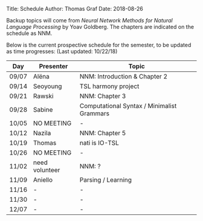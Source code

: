 ﻿Title: Schedule
Author: Thomas Graf
Date: 2018-08-26

Backup topics will come from *Neural Network Methods for Natural Language Processing* by Yoav Goldberg. 
The chapters are indicated on the schedule as NNM.

Below is the current prospective schedule for the semester, to be updated as time progresses:
(Last updated: 10/22/18)


| Day   | Presenter          | Topic                                                  |
|-------|--------------------|--------------------------------------------------------|
| 09/07 | Alëna              | NNM: Introduction & Chapter 2                          |
| 09/14 | Seoyoung           | TSL harmony project                                    |
| 09/21 | Rawski             | NNM: Chapter 3                                         |
| 09/28 | Sabine             | Computational Syntax / Minimalist Grammars             |
| 10/05 | NO MEETING         | -                                                      |
| 10/12 | Nazila             | NNM: Chapter 5                                         |
| 10/19 | Thomas             | nati is IO-TSL                                         |
| 10/26 | NO MEETING         | -                                                      |
| 11/02 | need volunteer     | NNM: ?                                                 |
| 11/09 | Aniello            | Parsing / Learning                                     |
| 11/16 | -                  | -                                                      |
| 11/30 | -                  | -                                                      |
| 12/07 | -                  | -                                                      |
